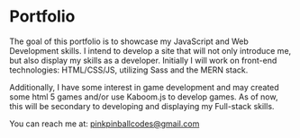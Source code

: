 # Portfolio

The goal of this portfolio is to showcase my JavaScript and Web Development skills. I intend to develop a site
that will not only introduce me, but also display my skills as a developer. Initially  I will work on front-end technologies: HTML/CSS/JS, utilizing Sass and the MERN stack. 

Additionally, I have some interest in game development and may created some html 5 games and/or use Kaboom.js to develop games. As of now, this will be secondary to developing and displaying my Full-stack skills.

You can reach me at: pinkpinballcodes@gmail.com